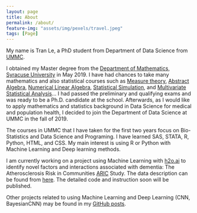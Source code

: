```yaml
---
layout: page
title: About
permalink: /about/
feature-img: "assets/img/pexels/travel.jpeg"
tags: [Page]
---
```

My name is Tran Le, a PhD student from Department of Data Science from [UMMC](https://www.umc.edu/SoPH/Departments-and-Faculty/Data-Science/Department-of-Data-Science-Home.html).
 
I obtained my Master degree from the [Department of Mathematics, Syracuse University](https://thecollege.syr.edu/mathematics/) in May 2019. I have had chances to take many mathematics and also statistical courses such as [Measure theory](https://www.maa.org/press/maa-reviews/principles-of-mathematical-analysis), [Abstract Algebra](https://www.maa.org/press/maa-reviews/abstract-algebra), [Numerical Linear Algebra](https://books.google.com/books/about/Numerical_Linear_Algebra.html?id=JaPtxOytY7kC), [Statistical Simulation](https://www.amazon.com/Simulation-Sheldon-M-Ross/dp/0124158250/ref=pd_lpo_1?pd_rd_i=0124158250&psc=1), and [Multivariate Statistical Analysis](https://books.google.com/books/about/An_Introduction_to_Multivariate_Statisti.html?id=Cmm9QgAACAAJ)... I had passed the preliminary and qualifying exams and was ready to be a Ph.D. candidate at the school. Afterwards, as I would like to apply mathematics and statistics background in Data Science for medical and population health, I decided to join the Department of Data Science at UMMC in the fall of 2019.

The courses in UMMC that I have taken for the first two years focus on Bio-Statistics and Data Science and Programing. I have learned SAS, STATA, R, Python, HTML, and CSS. My main interest is using R or Python with Machine Learning and Deep learning methods. 

I am currently working on a project using Machine Learning with [h2o.ai](https://docs.h2o.ai/h2o/latest-stable/h2o-docs/index.html) to identify novel factors and interactions associated with dementia: The Atherosclerosis Risk in Communities [ARIC](https://sites.cscc.unc.edu/aric/) Study. The data description can be found from [here](https://mindset.umc.edu/aricvarexplorer/index.html). The detailed code and instruction soon will be published.

Other projects related to using Machine Learning and Deep Learning (CNN, BayesianCNN) may be found in my [GitHub posts](https://tranktle.github.io/porfolio/).

